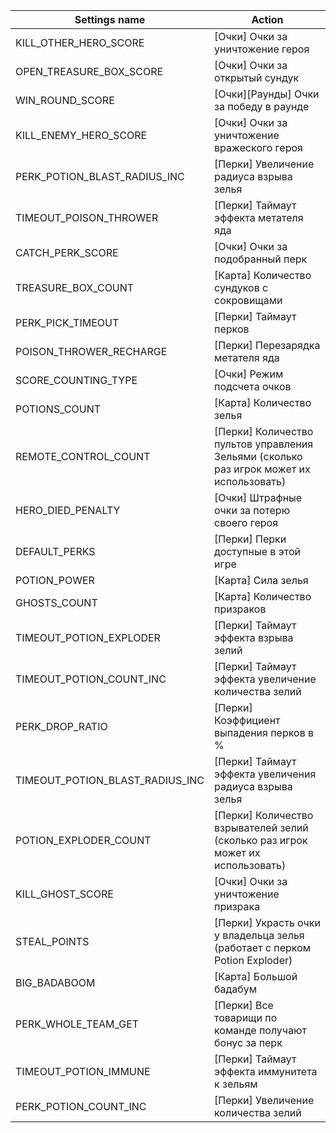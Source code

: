 | Settings name | Action |
|---------------|--------|
| KILL_OTHER_HERO_SCORE | [Очки] Очки за уничтожение героя |
| OPEN_TREASURE_BOX_SCORE | [Очки] Очки за открытый сундук |
| WIN_ROUND_SCORE | [Очки][Раунды] Очки за победу в раунде |
| KILL_ENEMY_HERO_SCORE | [Очки] Очки за уничтожение вражеского героя |
| PERK_POTION_BLAST_RADIUS_INC | [Перки] Увеличение радиуса взрыва зелья |
| TIMEOUT_POISON_THROWER | [Перки] Таймаут эффекта метателя яда |
| CATCH_PERK_SCORE | [Очки] Очки за подобранный перк |
| TREASURE_BOX_COUNT | [Карта] Количество сундуков с сокровищами |
| PERK_PICK_TIMEOUT | [Перки] Таймаут перков |
| POISON_THROWER_RECHARGE | [Перки] Перезарядка метателя яда |
| SCORE_COUNTING_TYPE | [Очки] Режим подсчета очков |
| POTIONS_COUNT | [Карта] Количество зелья |
| REMOTE_CONTROL_COUNT | [Перки] Количество пультов управления Зельями (сколько раз игрок может их использовать) |
| HERO_DIED_PENALTY | [Очки] Штрафные очки за потерю своего героя |
| DEFAULT_PERKS | [Перки] Перки доступные в этой игре |
| POTION_POWER | [Карта] Сила зелья |
| GHOSTS_COUNT | [Карта] Количество призраков |
| TIMEOUT_POTION_EXPLODER | [Перки] Таймаут эффекта взрыва зелий |
| TIMEOUT_POTION_COUNT_INC | [Перки] Таймаут эффекта увеличение количества зелий |
| PERK_DROP_RATIO | [Перки] Коэффициент выпадения перков в % |
| TIMEOUT_POTION_BLAST_RADIUS_INC | [Перки] Таймаут эффекта увеличения радиуса взрыва зелья |
| POTION_EXPLODER_COUNT | [Перки] Количество взрывателей зелий (сколько раз игрок может их использовать) |
| KILL_GHOST_SCORE | [Очки] Очки за уничтожение призрака |
| STEAL_POINTS | [Перки] Украсть очки у владельца зелья (работает с перком Potion Exploder) |
| BIG_BADABOOM | [Карта] Большой бадабум |
| PERK_WHOLE_TEAM_GET | [Перки] Все товарищи по команде получают бонус за перк |
| TIMEOUT_POTION_IMMUNE | [Перки] Таймаут эффекта иммунитета к зельям |
| PERK_POTION_COUNT_INC | [Перки] Увеличение количества зелий |
